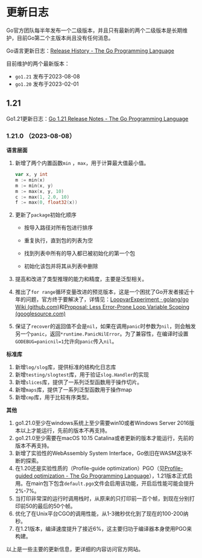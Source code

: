 # 更新日志

Go官方团队每半年发布一个二级版本，并且只有最新的两个二级版本是长期维护，目前Go第二个主版本尚且没有任何消息。

Go语言更新日志：[Release History - The Go Programming Language](https://go.dev/doc/devel/release)

目前维护的两个最新版本：

- `go1.21` 发布于2023-08-08
- `go1.20` 发布于2023-02-01



## 1.21

Go1.21更新日志：[Go 1.21 Release Notes - The Go Programming Language](https://go.dev/doc/go1.21)

### 1.21.0 （2023-08-08）

**语言层面**

1. 新增了两个内置函数`min` ，`max`，用于计算最大值最小值。

    ```go
    var x, y int
    m := min(x)                 
    m := min(x, y)             
    m := max(x, y, 10)         
    c := max(1, 2.0, 10)      
    f := max(0, float32(x))
    ```

2. 更新了`package`初始化顺序

    - 按导入路径对所有包进行排序


    - 重复执行，直到包的列表为空


    - 找到列表中所有的导入都已被初始化的第一个包


    - 初始化该包并将其从列表中删除

3. 提高和改进了类型推理的能力和精度，主要是泛型相关。

4. 推出了`for range`循环变量改进的预览版本，这是一个困扰了Go开发者接近十年的问题，官方终于要解决了，详情见：[LoopvarExperiment · golang/go Wiki (github.com)](https://github.com/golang/go/wiki/LoopvarExperiment)和[Proposal: Less Error-Prone Loop Variable Scoping (googlesource.com)](https://go.googlesource.com/proposal/+/master/design/60078-loopvar.md)

5. 保证了`recover`的返回值不会是`nil`，如果在调用`panic`时参数为`nil`，则会触发另一个`panic`，返回`*runtime.PanicNilError`。为了兼容性，在编译时设置`GODEBUG=panicnil=1`允许向`panic`传入`nil`。

**标准库**

1. 新增`log/slog`库，提供标准的结构化日志库
2. 新增`testing/slogtest`库，用于验证`slog.Handler`的实现
3. 新增`slices`库，提供了一系列泛型函数用于操作切片。
4. 新增`maps`库，提供了一系列泛型函数用于操作map
5. 新增`cmp`库，用于比较有序类型。

**其他**

1. go1.21.0至少在windows系统上至少需要win10或者Windows Server 2016版本以上才能运行，先前的版本不再支持。
2. go1.21.0至少需要在macOS 10.15 Catalina或者更新的版本才能运行，先前的版本不再支持。
3. 新增了实验性的WebAssembly System Interface，Go依旧在WASM这块不断的探索。
4.  在1.20还是实验性质的（Profile-guide optimization）PGO（见[Profile-guided optimization - The Go Programming Language](https://go.dev/doc/pgo)），1.21版本正式启用。在main包下包含`default.pgo`文件会启用该功能，开启后性能可能会提升2%-7%。
5. 当打印非常深的运行时调用栈时，从原来的只打印前一百个帧，到现在分别打印前50的最后的50个帧。
6. 优化了在Unix平台CGO的调用性能，从1-3微秒优化到了现在的100-200纳秒。
7. 在1.21版本，编译速度提升了接近6%，这主要归功于编译器本身使用PGO来构建。

以上是一些主要的更新信息，更详细的内容访问官方网站。
